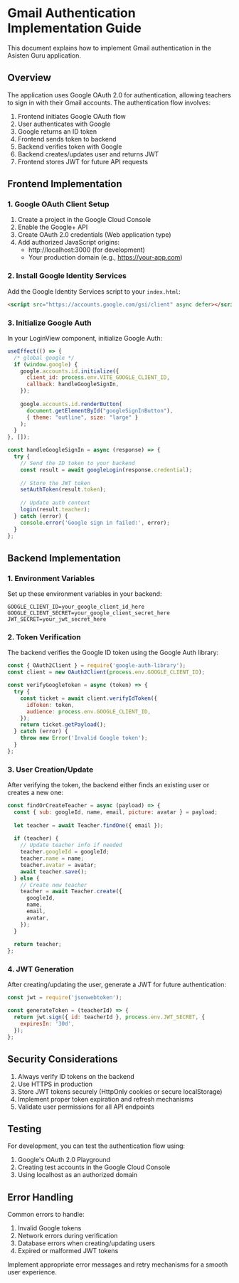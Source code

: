 # Gmail Authentication Implementation Guide

This document explains how to implement Gmail authentication in the Asisten Guru application.

## Overview

The application uses Google OAuth 2.0 for authentication, allowing teachers to sign in with their Gmail accounts. The authentication flow involves:

1. Frontend initiates Google OAuth flow
2. User authenticates with Google
3. Google returns an ID token
4. Frontend sends token to backend
5. Backend verifies token with Google
6. Backend creates/updates user and returns JWT
7. Frontend stores JWT for future API requests

## Frontend Implementation

### 1. Google OAuth Client Setup

1. Create a project in the Google Cloud Console
2. Enable the Google+ API
3. Create OAuth 2.0 credentials (Web application type)
4. Add authorized JavaScript origins:
   - http://localhost:3000 (for development)
   - Your production domain (e.g., https://your-app.com)

### 2. Install Google Identity Services

Add the Google Identity Services script to your `index.html`:

```html
<script src="https://accounts.google.com/gsi/client" async defer></script>
```

### 3. Initialize Google Auth

In your LoginView component, initialize Google Auth:

```javascript
useEffect(() => {
  /* global google */
  if (window.google) {
    google.accounts.id.initialize({
      client_id: process.env.VITE_GOOGLE_CLIENT_ID,
      callback: handleGoogleSignIn,
    });
    
    google.accounts.id.renderButton(
      document.getElementById("googleSignInButton"),
      { theme: "outline", size: "large" }
    );
  }
}, []);

const handleGoogleSignIn = async (response) => {
  try {
    // Send the ID token to your backend
    const result = await googleLogin(response.credential);
    
    // Store the JWT token
    setAuthToken(result.token);
    
    // Update auth context
    login(result.teacher);
  } catch (error) {
    console.error('Google sign in failed:', error);
  }
};
```

## Backend Implementation

### 1. Environment Variables

Set up these environment variables in your backend:

```env
GOOGLE_CLIENT_ID=your_google_client_id_here
GOOGLE_CLIENT_SECRET=your_google_client_secret_here
JWT_SECRET=your_jwt_secret_here
```

### 2. Token Verification

The backend verifies the Google ID token using the Google Auth library:

```javascript
const { OAuth2Client } = require('google-auth-library');
const client = new OAuth2Client(process.env.GOOGLE_CLIENT_ID);

const verifyGoogleToken = async (token) => {
  try {
    const ticket = await client.verifyIdToken({
      idToken: token,
      audience: process.env.GOOGLE_CLIENT_ID,
    });
    return ticket.getPayload();
  } catch (error) {
    throw new Error('Invalid Google token');
  }
};
```

### 3. User Creation/Update

After verifying the token, the backend either finds an existing user or creates a new one:

```javascript
const findOrCreateTeacher = async (payload) => {
  const { sub: googleId, name, email, picture: avatar } = payload;
  
  let teacher = await Teacher.findOne({ email });
  
  if (teacher) {
    // Update teacher info if needed
    teacher.googleId = googleId;
    teacher.name = name;
    teacher.avatar = avatar;
    await teacher.save();
  } else {
    // Create new teacher
    teacher = await Teacher.create({
      googleId,
      name,
      email,
      avatar,
    });
  }
  
  return teacher;
};
```

### 4. JWT Generation

After creating/updating the user, generate a JWT for future authentication:

```javascript
const jwt = require('jsonwebtoken');

const generateToken = (teacherId) => {
  return jwt.sign({ id: teacherId }, process.env.JWT_SECRET, {
    expiresIn: '30d',
  });
};
```

## Security Considerations

1. Always verify ID tokens on the backend
2. Use HTTPS in production
3. Store JWT tokens securely (HttpOnly cookies or secure localStorage)
4. Implement proper token expiration and refresh mechanisms
5. Validate user permissions for all API endpoints

## Testing

For development, you can test the authentication flow using:
1. Google's OAuth 2.0 Playground
2. Creating test accounts in the Google Cloud Console
3. Using localhost as an authorized domain

## Error Handling

Common errors to handle:
1. Invalid Google tokens
2. Network errors during verification
3. Database errors when creating/updating users
4. Expired or malformed JWT tokens

Implement appropriate error messages and retry mechanisms for a smooth user experience.
